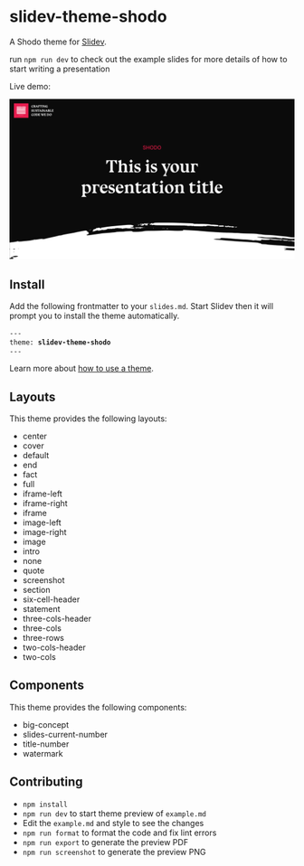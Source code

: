 # slidev-theme-shodo

A Shodo theme for [Slidev](https://github.com/slidevjs/slidev).

run `npm run dev` to check out the example slides for more details of how to start writing a presentation

Live demo:

![cover](example-export/1.png)

## Install

Add the following frontmatter to your `slides.md`. Start Slidev then it will prompt you to install the theme automatically.

<pre><code>---
theme: <b>slidev-theme-shodo</b>
---</code></pre>

Learn more about [how to use a theme](https://sli.dev/themes/use).

## Layouts

This theme provides the following layouts:

- center
- cover
- default
- end
- fact
- full
- iframe-left
- iframe-right
- iframe
- image-left
- image-right
- image
- intro
- none
- quote
- screenshot
- section
- six-cell-header
- statement
- three-cols-header
- three-cols
- three-rows
- two-cols-header
- two-cols

## Components

This theme provides the following components:

- big-concept
- slides-current-number
- title-number
- watermark

## Contributing

- `npm install`
- `npm run dev` to start theme preview of `example.md`
- Edit the `example.md` and style to see the changes
- `npm run format` to format the code and fix lint errors
- `npm run export` to generate the preview PDF
- `npm run screenshot` to generate the preview PNG
